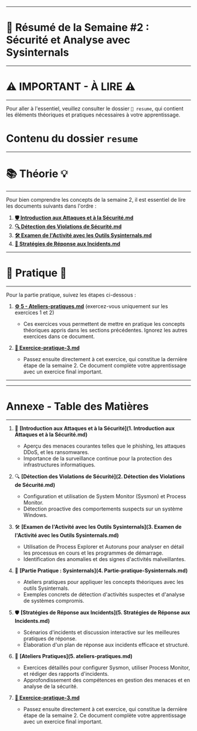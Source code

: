 
---

# 📝 Résumé de la Semaine #2 : Sécurité et Analyse avec Sysinternals

----------

# ⚠️ **IMPORTANT - À LIRE** ⚠️

--------

Pour aller à l'essentiel, veuillez consulter le dossier `📂 resume`, qui contient les éléments théoriques et pratiques nécessaires à votre apprentissage.

# Contenu du dossier `resume`

---

# 📚 **Théorie** 💡

----

Pour bien comprendre les concepts de la semaine 2, il est essentiel de lire les documents suivants dans l'ordre :

1. **[🛡️ Introduction aux Attaques et à la Sécurité.md](https://github.com/hrhouma1/SecuriteInfrastructure/blob/main/semaine2/resume/1.%20Introduction%20aux%20Attaques%20et%20%C3%A0%20la%20S%C3%A9curite.md)**  
2. **[🔍 Détection des Violations de Sécurité.md](https://github.com/hrhouma1/SecuriteInfrastructure/blob/main/semaine2/resume/2.%20D%C3%A9tection%20des%20Violations%20de%20S%C3%A9curit%C3%A9.md)**  
3. **[🛠️ Examen de l'Activité avec les Outils Sysinternals.md](https://github.com/hrhouma1/SecuriteInfrastructure/blob/main/semaine2/resume/3.%20Examen%20de%20l'Activit%C3%A9%20avec%20les%20Outils%20Sysinternals.md)**  
4. **[🚨 Stratégies de Réponse aux Incidents.md]([./resume/Stratégies%20de%20Réponse%20aux%20Incidents.md](https://github.com/hrhouma1/SecuriteInfrastructure/blob/main/semaine2/resume/4.%20Strat%C3%A9gies%20de%20R%C3%A9ponse%20aux%20Incidents.md))**  

---

# 🧪 **Pratique** 🔧

---

Pour la partie pratique, suivez les étapes ci-dessous :

1. **[⚙️ 5 - Ateliers-pratiques.md](https://github.com/hrhouma1/SecuriteInfrastructure/blob/main/semaine2/resume/5.%20ateliers-pratiques.md)** (exercez-vous uniquement sur les exercices 1 et 2)  
   - Ces exercices vous permettent de mettre en pratique les concepts théoriques appris dans les sections précédentes. Ignorez les autres exercices dans ce document.

2. **[🎯 Exercice-pratique-3.md](https://github.com/hrhouma1/SecuriteInfrastructure/blob/main/semaine2/resume/5.%20exercice-pratique-3.md)**  
   - Passez ensuite directement à cet exercice, qui constitue la dernière étape de la semaine 2. Ce document complète votre apprentissage avec un exercice final important.

---



-------
# Annexe - Table des Matières
--------

1. 📖 **[Introduction aux Attaques et à la Sécurité](1. Introduction aux Attaques et à la Sécurité.md)**
   - Aperçu des menaces courantes telles que le phishing, les attaques DDoS, et les ransomwares.
   - Importance de la surveillance continue pour la protection des infrastructures informatiques.

2. 🔍 **[Détection des Violations de Sécurité](2. Détection des Violations de Sécurité.md)**
   - Configuration et utilisation de System Monitor (Sysmon) et Process Monitor.
   - Détection proactive des comportements suspects sur un système Windows.

3. 🛠️ **[Examen de l'Activité avec les Outils Sysinternals](3. Examen de l'Activité avec les Outils Sysinternals.md)**
   - Utilisation de Process Explorer et Autoruns pour analyser en détail les processus en cours et les programmes de démarrage.
   - Identification des anomalies et des signes d'activités malveillantes.

4. 🚀 **[Partie Pratique : Sysinternals](4. Partie-pratique-Sysinternals.md)**
   - Ateliers pratiques pour appliquer les concepts théoriques avec les outils Sysinternals.
   - Exemples concrets de détection d'activités suspectes et d'analyse de systèmes compromis.

5. 🛡️ **[Stratégies de Réponse aux Incidents](5. Stratégies de Réponse aux Incidents.md)**
   - Scénarios d'incidents et discussion interactive sur les meilleures pratiques de réponse.
   - Élaboration d'un plan de réponse aux incidents efficace et structuré.

6. 🎯 **[Ateliers Pratiques](5. ateliers-pratiques.md)**
   - Exercices détaillés pour configurer Sysmon, utiliser Process Monitor, et rédiger des rapports d'incidents.
   - Approfondissement des compétences en gestion des menaces et en analyse de la sécurité.


7. **[🎯 Exercice-pratique-3.md](https://github.com/hrhouma1/SecuriteInfrastructure/blob/main/semaine2/resume/5.%20exercice-pratique-3.md)**  
   - Passez ensuite directement à cet exercice, qui constitue la dernière étape de la semaine 2. Ce document complète votre apprentissage avec un exercice final important.
